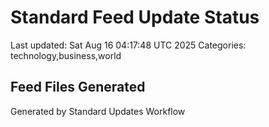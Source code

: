 # Standard Feed Update Status
Last updated: Sat Aug 16 04:17:48 UTC 2025
Categories: technology,business,world

## Feed Files Generated

Generated by Standard Updates Workflow
